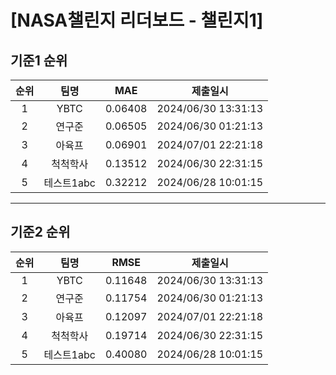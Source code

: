 # [NASA챌린지 리더보드 - 챌린지1]
## 기준1 순위
| 순위 | 팀명 | MAE | 제출일시 |
|:----:|:----:|:-----:|:----:|
| 1 | YBTC | 0.06408 | 2024/06/30 13:31:13 |
| 2 | 연구준 | 0.06505 | 2024/06/30 01:21:13 |
| 3 | 아육프 | 0.06901 | 2024/07/01 22:21:18 |
| 4 | 척척학사 | 0.13512 | 2024/06/30 22:31:15 |
| 5 | 테스트1abc | 0.32212 | 2024/06/28 10:01:15 |
___
## 기준2 순위
| 순위 | 팀명 | RMSE | 제출일시 |
|:----:|:----:|:-----:|:----:|
| 1 | YBTC | 0.11648 | 2024/06/30 13:31:13 |
| 2 | 연구준 | 0.11754 | 2024/06/30 01:21:13 |
| 3 | 아육프 | 0.12097 | 2024/07/01 22:21:18 |
| 4 | 척척학사 | 0.19714 | 2024/06/30 22:31:15 |
| 5 | 테스트1abc | 0.40080 | 2024/06/28 10:01:15 |
